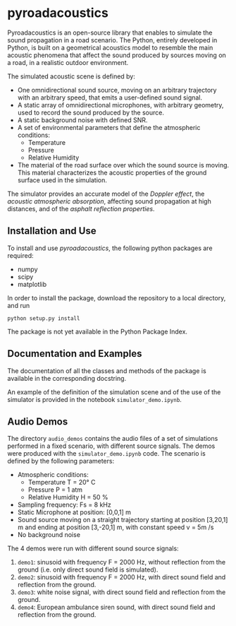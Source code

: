 # pyroadacoustics
Pyroadacoustics is an open-source library that enables to simulate the sound propagation in a road scenario. The Python, entirely developed in Python, is built on a geometrical acoustics model to resemble the main acoustic phenomena that affect the sound produced by sources moving on a road, in a realistic outdoor environment.

The simulated acoustic scene is defined by:
- One omnidirectional sound source, moving on an arbitrary trajectory with an arbitrary speed, that emits a user-defined sound signal.
- A static array of omnidirectional microphones, with arbitrary geometry, used to record the sound produced by the source.
- A static background noise with defined SNR.
- A set of environmental parameters that define the atmospheric conditions:
    - Temperature
    - Pressure
    - Relative Humidity
- The material of the road surface over which the sound source is moving. This material characterizes the acoustic properties of the ground surface used in the simulation.

The simulator provides an accurate model of the *Doppler effect*, the *acoustic atmospheric absorption*, affecting sound propagation at high distances, and of the *asphalt reflection properties*.

## Installation and Use
To install and use *pyroadacoustics*, the following python packages are required:
- numpy
- scipy
- matplotlib

In order to install the package, download the repository to a local directory, and run

    python setup.py install

The package is not yet available in the Python Package Index.

## Documentation and Examples
The documentation of all the classes and methods of the package is available in the corresponding docstring. 

An example of the definition of the simulation scene and of the use of the simulator is provided in the notebook `simulator_demo.ipynb`.

## Audio Demos
The directory `audio_demos` contains the audio files of  a set of simulations performed in a fixed scenario, with different source signals. The demos were produced with the `simulator_demo.ipynb` code. The scenario is defined by the following parameters:
- Atmospheric conditions: 
    - Temperature T = 20° C
    - Pressure P = 1 atm
    - Relative Humidity H = 50 %
- Sampling frequency: Fs = 8 kHz
- Static Microphone at position: [0,0,1] m
- Sound source moving on a straight trajectory starting at position [3,20,1] m and ending at position [3,-20,1] m, with constant speed v = 5m /s
- No background noise

The 4 demos were run with different sound source signals:

1. `demo1`: sinusoid with frequency F = 2000 Hz, without reflection from the ground (i.e. only direct sound field is simulated).
2. `demo2`: sinusoid with frequency F = 2000 Hz, with direct sound field and reflection from the ground.
3. `demo3`: white noise signal, with direct sound field and reflection from the ground.
4. `demo4`: European ambulance siren sound, with direct sound field and reflection from the ground.

